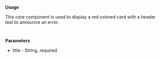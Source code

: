**Usage**

This core component is used to display a red colored card with a header text to announce an error. 

` `

**Parameters**

* title - String, required

` `